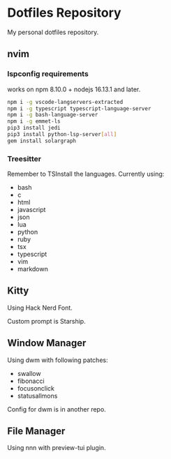 # Dotfiles Repository

My personal dotfiles repository.

## nvim

### lspconfig requirements

works on npm 8.10.0 + nodejs 16.13.1 and later.

```bash
npm i -g vscode-langservers-extracted
npm i -g typescript typescript-language-server
npm i -g bash-language-server
npm i -g emmet-ls
pip3 install jedi
pip3 install python-lsp-server[all]
gem install solargraph

```

### Treesitter

Remember to TSInstall the languages. Currently using:

+ bash
+ c
+ html
+ javascript
+ json
+ lua
+ python
+ ruby
+ tsx
+ typescript
+ vim
+ markdown

## Kitty

Using Hack Nerd Font.

Custom prompt is Starship.

## Window Manager

Using dwm with following patches:

+ swallow
+ fibonacci
+ focusonclick
+ statusallmons

Config for dwm is in another repo.

## File Manager

Using nnn with preview-tui plugin.
